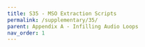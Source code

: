 ```yaml
---
title: S35 - MSO Extraction Scripts
permalink: /supplementary/35/
parent: Appendix A - Infilling Audio Loops
nav_order: 1
---
```



